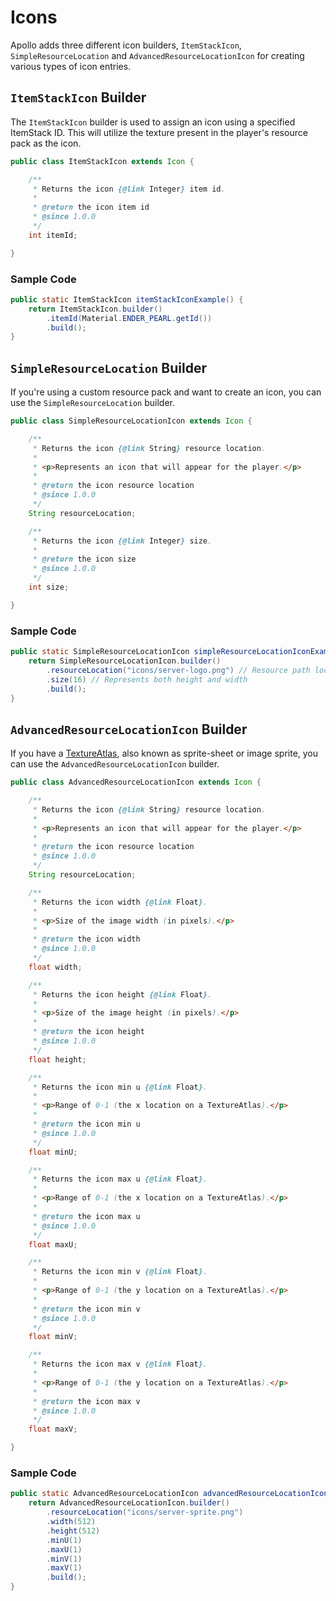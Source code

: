 # Icons

Apollo adds three different icon builders, `ItemStackIcon`, `SimpleResourceLocation` and `AdvancedResourceLocationIcon` for creating various types of icon entries.

## `ItemStackIcon` Builder

The `ItemStackIcon` builder is used to assign an icon using a specified ItemStack ID. This will utilize the texture present in the player's resource pack as the icon.

```java
public class ItemStackIcon extends Icon {

    /**
     * Returns the icon {@link Integer} item id.
     *
     * @return the icon item id
     * @since 1.0.0
     */
    int itemId;

}
```

### Sample Code

```java
public static ItemStackIcon itemStackIconExample() {
    return ItemStackIcon.builder()
        .itemId(Material.ENDER_PEARL.getId())
        .build();
}
```

## `SimpleResourceLocation` Builder

If you're using a custom resource pack and want to create an icon, you can use the `SimpleResourceLocation` builder.

```java
public class SimpleResourceLocationIcon extends Icon {

    /**
     * Returns the icon {@link String} resource location.
     *
     * <p>Represents an icon that will appear for the player.</p>
     *
     * @return the icon resource location
     * @since 1.0.0
     */
    String resourceLocation;

    /**
     * Returns the icon {@link Integer} size.
     *
     * @return the icon size
     * @since 1.0.0
     */
    int size;

}
```

### Sample Code

```java
public static SimpleResourceLocationIcon simpleResourceLocationIconExample() {
    return SimpleResourceLocationIcon.builder()
        .resourceLocation("icons/server-logo.png") // Resource path location
        .size(16) // Represents both height and width
        .build();
}
```

## `AdvancedResourceLocationIcon` Builder

If you have a [TextureAtlas](https://en.wikipedia.org/wiki/Texture_atlas), also known as sprite-sheet or image sprite, you can use the `AdvancedResourceLocationIcon` builder.

```java
public class AdvancedResourceLocationIcon extends Icon {

    /**
     * Returns the icon {@link String} resource location.
     *
     * <p>Represents an icon that will appear for the player.</p>
     *
     * @return the icon resource location
     * @since 1.0.0
     */
    String resourceLocation;

    /**
     * Returns the icon width {@link Float}.
     *
     * <p>Size of the image width (in pixels).</p>
     *
     * @return the icon width
     * @since 1.0.0
     */
    float width;

    /**
     * Returns the icon height {@link Float}.
     *
     * <p>Size of the image height (in pixels).</p>
     *
     * @return the icon height
     * @since 1.0.0
     */
    float height;

    /**
     * Returns the icon min u {@link Float}.
     *
     * <p>Range of 0-1 (the x location on a TextureAtlas).</p>
     *
     * @return the icon min u
     * @since 1.0.0
     */
    float minU;

    /**
     * Returns the icon max u {@link Float}.
     *
     * <p>Range of 0-1 (the x location on a TextureAtlas).</p>
     *
     * @return the icon max u
     * @since 1.0.0
     */
    float maxU;

    /**
     * Returns the icon min v {@link Float}.
     *
     * <p>Range of 0-1 (the y location on a TextureAtlas).</p>
     *
     * @return the icon min v
     * @since 1.0.0
     */
    float minV;

    /**
     * Returns the icon max v {@link Float}.
     *
     * <p>Range of 0-1 (the y location on a TextureAtlas).</p>
     *
     * @return the icon max v
     * @since 1.0.0
     */
    float maxV;

}
```

### Sample Code

```java
public static AdvancedResourceLocationIcon advancedResourceLocationIconExample() {
    return AdvancedResourceLocationIcon.builder()
        .resourceLocation("icons/server-sprite.png")
        .width(512)
        .height(512)
        .minU(1)
        .maxU(1)
        .minV(1)
        .maxV(1)
        .build();
}
```
